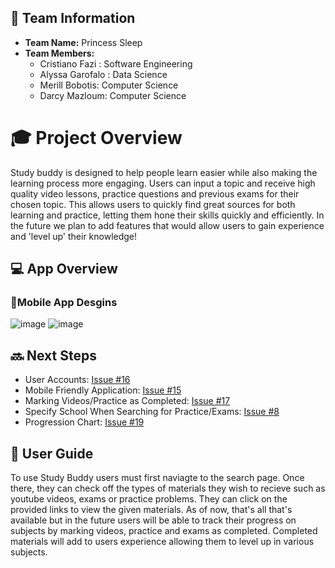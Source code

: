 ## 🌟 **Team Information**
- **Team Name:** Princess Sleep
- **Team Members:**
	- Cristiano Fazi : Software Engineering
	- Alyssa Garofalo : Data Science
	- Merill Bobotis: Computer Science
   - Darcy Mazloum: Computer Science

# 🎓 Project Overview
Study buddy is designed to help people learn easier while also making the learning process more engaging. Users can input a topic and receive high quality video lessons, practice questions and previous exams for their chosen topic. This allows users to quickly find great sources for both learning and practice, letting them hone their skills quickly and efficiently. In the future we plan to add features that would allow users to gain experience and 'level up' their knowledge!

## 💻 **App Overview**
### 📱**Mobile App Desgins**
![image](https://github.com/user-attachments/assets/97352785-6ef2-4160-a9ab-1020409ac45b)
![image](https://github.com/user-attachments/assets/2b10a95a-f961-4615-9a8d-f2122824c7ca)

## 🔜 Next Steps
- User Accounts: [Issue #16](https://github.com/Cristiano-Fazi/Study-Buddy/issues/16)
- Mobile Friendly Application: [Issue #15](https://github.com/Cristiano-Fazi/Study-Buddy/issues/15)
- Marking Videos/Practice as Completed: [Issue #17](https://github.com/Cristiano-Fazi/Study-Buddy/issues/17)
- Specify School When Searching for Practice/Exams: [Issue #8](https://github.com/Cristiano-Fazi/Study-Buddy/issues/8)
- Progression Chart: [Issue #19](https://github.com/Cristiano-Fazi/Study-Buddy/issues/19)

## 🧭 User Guide
To use Study Buddy users must first naviagte to the search page. Once there, they can check off the types of materials they wish to recieve such as youtube videos, exams or practice problems. They can click on the provided links to view the given materials. As of now, that's all that's available but in the future users will be able to track their progress on subjects by marking videos, practice and exams as completed. Completed materials will add to users experience allowing them to level up in various subjects.
